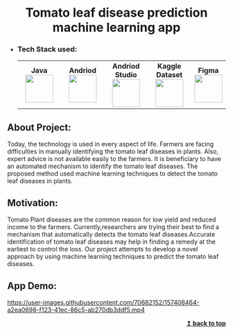 <h1 align="center">Tomato leaf disease prediction machine learning app</h1>


- ### Tech Stack used:
	<center>
		<table>
			<tbody>
				<tr>
					<td width="25%" align="center">
						<span><strong>Java</strong></span><br/>
						<img height="64px" width="64px" src="https://cdn.svgporn.com/logos/java.svg">
					</td>
					<td width="25%" align="center">
						<span><strong>Andriod</strong></span><br/>
						<img height="64px" width="64px" src="https://www.vectorlogo.zone/logos/android/android-icon.svg">
					</td>
          <td width="25%" align="center">
						<span><strong>Andriod Studio</strong></span><br/>
						<img height="64px" width="64px" src="https://upload.wikimedia.org/wikipedia/commons/9/95/Android_Studio_Icon_3.6.svg">
					</td>
          <td width="25%" align="center">
						<span><strong>Kaggle Dataset</strong></span><br/>
						<img height="64px" width="64px" src="https://www.vectorlogo.zone/logos/kaggle/kaggle-ar21.svg">
					</td>
          <td width="25%" align="center">
						<span><strong>Figma</strong></span><br/>
						<img height="64px" width="64px" src="https://www.vectorlogo.zone/logos/figma/figma-icon.svg">
					</td>
        </tr>
			</tbody>
		</table>
	</center>
  
## About Project:
Today, the technology is used in every aspect of life. Farmers are facing
difficulties in manually identifying the tomato leaf diseases in plants. Also, expert
advice is not available easily to the farmers. It is beneficiary to have an automated
mechanism to identify the tomato leaf diseases. The proposed method used
machine learning techniques to detect the tomato leaf diseases in plants.

## Motivation:
Tomato Plant diseases are the common reason for low yield and reduced income to
the farmers. Currently,researchers are trying their best to find a mechanism that
automatically detects the tomato leaf diseases.Accurate identification of tomato
leaf diseases may help in finding a remedy at the earliest to control the
loss. Our project attempts to develop a novel approach by using machine learning
techniques to predict the tomato leaf diseases.




## App Demo:


https://user-images.githubusercontent.com/70682152/157408464-a2ea0698-f123-41ec-86c5-ab270db3ddf5.mp4


<div align="right">
    <b><a href="#">↥ back to top</a></b>
</div>

